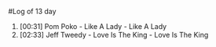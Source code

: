 #Log of 13 day

1. [00:31] Pom Poko - Like A Lady - Like A Lady
1. [02:33] Jeff Tweedy - Love Is The King - Love Is The King

